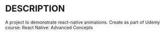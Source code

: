 # DESCRIPTION

A project to demonstrate react-native animations. Create as part of Udemy course: React Native: Advanced Concepts
